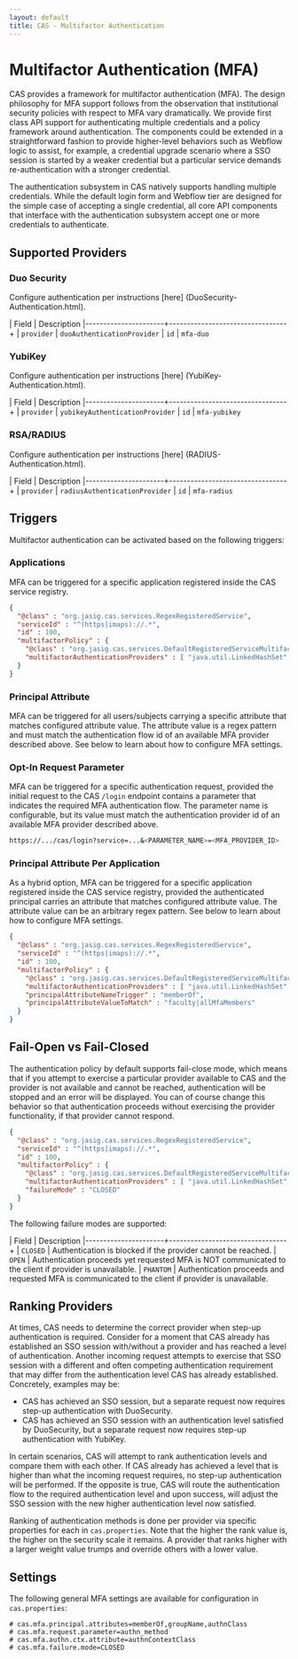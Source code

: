 ```yaml
---
layout: default
title: CAS - Multifactor Authentication
---
```


# Multifactor Authentication (MFA)

CAS provides a framework for multifactor authentication (MFA). The design philosophy for MFA support follows from
the observation that institutional security policies with respect to MFA vary dramatically. We provide first class
API support for authenticating multiple credentials and a policy framework around authentication. The components
could be extended in a straightforward fashion to provide higher-level behaviors such as Webflow logic to assist,
for example, a credential upgrade scenario where a SSO session is started by a weaker credential but a particular
service demands re-authentication with a stronger credential.

The authentication subsystem in CAS natively supports handling multiple credentials. While the default login form
and Webflow tier are designed for the simple case of accepting a single credential, all core API components that
interface with the authentication subsystem accept one or more credentials to authenticate.

## Supported Providers

### Duo Security

Configure authentication per instructions [here] (DuoSecurity-Authentication.html). 

| Field                | Description
|----------------------+---------------------------------+
| `provider`           | `duoAuthenticationProvider`
| `id`                 | `mfa-duo`

### YubiKey

Configure authentication per instructions [here] (YubiKey-Authentication.html). 

| Field                | Description
|----------------------+---------------------------------+
| `provider`           | `yubikeyAuthenticationProvider`
| `id`                 | `mfa-yubikey`

### RSA/RADIUS

Configure authentication per instructions [here] (RADIUS-Authentication.html). 

| Field                | Description
|----------------------+---------------------------------+
| `provider`           | `radiusAuthenticationProvider`
| `id`                 | `mfa-radius`

## Triggers

Multifactor authentication can be activated based on the following triggers:

### Applications
MFA can be triggered for a specific application registered inside the CAS service registry.

```json
{
  "@class" : "org.jasig.cas.services.RegexRegisteredService",
  "serviceId" : "^(https|imaps)://.*",
  "id" : 100,
  "multifactorPolicy" : {
    "@class" : "org.jasig.cas.services.DefaultRegisteredServiceMultifactorPolicy",
    "multifactorAuthenticationProviders" : [ "java.util.LinkedHashSet", [ "duoAuthenticationProvider" ] ]
  }
}
```

### Principal Attribute
MFA can be triggered for all users/subjects carrying a specific attribute that matches configured attribute value. The attribute
value is a regex pattern and must match the authentication flow
id of an available MFA provider described above. See below to learn about how to configure MFA settings. 

### Opt-In Request Parameter
MFA can be triggered for a specific authentication request, provided
the initial request to the CAS `/login` endpoint contains a parameter
that indicates the required MFA authentication flow. The parameter name
is configurable, but its value must match the authentication provider id
of an available MFA provider described above. 

```bash
https://.../cas/login?service=...&<PARAMETER_NAME>=<MFA_PROVIDER_ID>
```

### Principal Attribute Per Application
As a hybrid option, MFA can be triggered for a specific application registered inside the CAS service registry, provided
the authenticated principal carries an attribute that matches configured attribute value. The attribute
value can be an arbitrary regex pattern. See below to learn about how to configure MFA settings.

```json
{
  "@class" : "org.jasig.cas.services.RegexRegisteredService",
  "serviceId" : "^(https|imaps)://.*",
  "id" : 100,
  "multifactorPolicy" : {
    "@class" : "org.jasig.cas.services.DefaultRegisteredServiceMultifactorPolicy",
    "multifactorAuthenticationProviders" : [ "java.util.LinkedHashSet", [ "duoAuthenticationProvider" ] ],
    "principalAttributeNameTrigger" : "memberOf",
    "principalAttributeValueToMatch" : "faculty|allMfaMembers"
  }
}
```

## Fail-Open vs Fail-Closed
The authentication policy by default supports fail-close mode, which means that if you attempt to exercise a particular
provider available to CAS and the provider is not available and cannot be reached, authentication will be stopped and an error
will be displayed. You can of course change this behavior so that authentication proceeds without exercising the provider
functionality, if that provider cannot respond. 

```json
{
  "@class" : "org.jasig.cas.services.RegexRegisteredService",
  "serviceId" : "^(https|imaps)://.*",
  "id" : 100,
  "multifactorPolicy" : {
    "@class" : "org.jasig.cas.services.DefaultRegisteredServiceMultifactorPolicy",
    "multifactorAuthenticationProviders" : [ "java.util.LinkedHashSet", [ "duoAuthenticationProvider" ] ],
    "failureMode" : "CLOSED"
  }
}
```

The following failure modes are supported:

| Field                | Description
|----------------------+---------------------------------+
| `CLOSED`                  | Authentication is blocked if the provider cannot be reached. 
| `OPEN`                    | Authentication proceeds yet requested MFA is NOT communicated to the client if provider is unavailable.
| `PHANTOM`                 | Authentication proceeds and requested MFA is communicated to the client if provider is unavailable.

## Ranking Providers
At times, CAS needs to determine the correct provider when step-up authentication is required. Consider for a moment that CAS
already has established an SSO session with/without a provider and has reached a level of authentication. Another incoming
request attempts to exercise that SSO session with a different and often competing authentication requirement that may differ
from the authentication level CAS has already established. Concretely, examples may be:

- CAS has achieved an SSO session, but a separate request now requires step-up authentication with DuoSecurity.
- CAS has achieved an SSO session with an authentication level satisfied by DuoSecurity, but a separate request now requires step-up 
authentication with YubiKey. 

In certain scenarios, CAS will attempt to rank authentication levels and compare them with each other. If CAS already has achieved a level
that is higher than what the incoming request requires, no step-up authentication will be performed. If the opposite is true, CAS will
route the authentication flow to the required authentication level and upon success, will adjust the SSO session with the new higher 
authentication level now satisfied. 

Ranking of authentication methods is done per provider via specific properties for each in `cas.properties`. Note that
the higher the rank value is, the higher on the security scale it remains. A provider that ranks higher with a larger weight value trumps 
and override others with a lower value. 

## Settings
The following general MFA settings are available for configuration in `cas.properties`:

```properties
# cas.mfa.principal.attributes=memberOf,groupName,authnClass
# cas.mfa.request.parameter=authn_method
# cas.mfa.authn.ctx.attribute=authnContextClass
# cas.mfa.failure.mode=CLOSED
```
